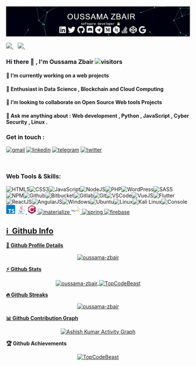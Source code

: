 [![Header](https://github.com/oussama-zbair/oussama-zbair/blob/main/assets/website.gif?raw=true)](https://oussama-zbair.github.io/Social-Network/)


<div>
        <a href="https://www.linkedin.com/in/oussama-zbair/">
            <img src="https://img.shields.io/badge/linkedin-follow-%230077B5.svg?&style=for-the-badge&logo=linkedin" />
        </a>&nbsp;&nbsp; <a href="https://twitter.com/O_zbair">
            <img src="https://img.shields.io/badge/twitter-follow-%230077B5.svg?&style=for-the-badge&logo=twitter" />
        </a>&nbsp;&nbsp;
</div>


### Hi there 👋 , I'm Oussama Zbair  ![visitors](https://visitor-badge-reloaded.herokuapp.com/badge?page_id=O-zbair.O-zbair&color=00cf00)

#### 🔭 I’m currently working on a web projects 
#### 🌱 Enthusiast in **Data Science , Blockchain and Cloud Computing**
#### 👯 I’m looking to collaborate on Open Source **Web** tools Projects
#### 💬 Ask me anything about : **Web development , Python , JavaScript , Cyber Security , Linux** .


### Get in touch :
<a href="mailto:oussama.zbair9@gmail.com" target="blank"><img src="https://img.shields.io/badge/Gmail-D14836?style=for-the-badge&logo=gmail&logoColor=white" alt="gmail"/></a> 
<a href="https://www.linkedin.com/in/oussama-zbair/" target="blank"><img src="https://img.shields.io/badge/LinkedIn-0077B5?style=for-the-badge&logo=linkedin&logoColor=white" alt="linkedin"/></a>
<a href="https://t.me/RegExe" target="blank"><img src="https://img.shields.io/badge/Telegram-2CA5E0?style=for-the-badge&logo=telegram&logoColor=white" alt="telegram"/></a>
<a href="https://twitter.com/O_zbair" target="blank"><img src="https://img.shields.io/badge/Twitter-1DA1F2?style=for-the-badge&logo=twitter&logoColor=white" alt="twitter"/></a>

<br>

### Web Tools & Skills:

![HTML5](https://img.icons8.com/color/30/html-5.png)![CSS3](https://img.icons8.com/color/30/css3.png)![JavaScript](https://img.icons8.com/color/30/javascript.png)![NodeJS](https://img.icons8.com/color/30/nodejs.png)![PHP](https://img.icons8.com/color/30/php.png)![WordPress](https://img.icons8.com/color/30/wordpress.png)![SASS](https://img.icons8.com/color/30/sass.png)![NPM](https://img.icons8.com/color/30/npm.png)![Github](https://img.icons8.com/material-outlined/30/github.png)![Bitbucket](https://img.icons8.com/color/30/bitbucket.png)![Gitlab](https://img.icons8.com/color/30/gitlab.png)![Git](https://img.icons8.com/color/30/git.png)![VSCode](https://img.icons8.com/color/30/visual-studio-code-2019.png)![VueJS](https://img.icons8.com/color/30/vue-js.png)![Flutter](https://img.icons8.com/color/30/flutter.png)![ReactJS](https://img.icons8.com/color/30/react-native.png)![AngularJS](https://img.icons8.com/color/30/angularjs.png)![Windows](https://img.icons8.com/color/30/windows-10.png)![Ubuntu](https://img.icons8.com/color/30/ubuntu--v1.png)![Linux](https://img.icons8.com/color/30/linux.png)![Kali Linux](https://img.icons8.com/color/30/kali-linux.png)![Console](https://img.icons8.com/color/30/console.png)
<img src="https://raw.githubusercontent.com/devicons/devicon/master/icons/typescript/typescript-original.svg" alt="typescript" width="25" height="25"/> </a> </a> <a href="https://www.java.com" target="_blank"> <img src="https://raw.githubusercontent.com/devicons/devicon/master/icons/java/java-original.svg" alt="java" width="25" height="25"/> </a> <a href="https://www.w3schools.com/cpp/" target="_blank"> <img src="https://raw.githubusercontent.com/devicons/devicon/master/icons/cplusplus/cplusplus-original.svg" alt="cplusplus" width="25" height="25"/> </a> <a href="https://www.w3.org/html/" target="_blank"> <img src="https://raw.githubusercontent.com/prplx/svg-logos/5585531d45d294869c4eaab4d7cf2e9c167710a9/svg/materialize.svg" alt="materialize" width="25" height="25"/> </a> <a href="https://www.mysql.com/" target="_blank"> <img src="https://raw.githubusercontent.com/devicons/devicon/master/icons/mysql/mysql-original-wordmark.svg" alt="mysql" width="25" height="25"/> </a>  </a> <a href="https://spring.io/" target="_blank"> <img src="https://www.vectorlogo.zone/logos/springio/springio-icon.svg" alt="spring" width="25" height="25"/> </a><a href="https://firebase.google.com/" target="_blank"> <img src="https://www.vectorlogo.zone/logos/firebase/firebase-icon.svg" alt="firebase" width="25" height="25"/> </a> <a href="https://git-scm.com/" target="_blank">




<h2>ℹ️ &nbsp;Github Info</h2>
	
  <summary><b>🔎 Github Profile Details</b></summary>
<p align="center"><img height="180em" src="https://github-profile-summary-cards.vercel.app/api/cards/profile-details?username=oussama-zbair&theme=github_dark" alt="oussama-zbair" align = "center"/></p>

  <summary><b>⚡ Github Stats</b></summary>
<p align="center"><img height="180em" src="https://github-readme-stats.vercel.app/api?username=oussama-zbair&hide_border=true&count_private=true&show_icons=true&theme=radical" alt="oussama-zbair" align = "center"/>
<img height="180em" src="https://github-readme-stats.vercel.app/api/top-langs?username=oussama-zbair&show_icons=true&locale=en&layout=compact&hide_border=true&theme=radical" alt="TopCodeBeast" align = "center"/></p>

 <summary><b>🔥 Github Streaks</b></summary>
<p align="center"><img src="https://github-readme-streak-stats.herokuapp.com/?user=oussama-zbair&theme=black-ice&hide_border=true&stroke=0000&background=0D1117&ring=e05397&fire=e05397&currStreakLabel=e05397" alt="oussama-zbair" /></p>

<summary><b>📊 Github Contribution Graph</b></summary>
<p align="center"<a href="#"><img alt="Ashish Kumar Activity Graph" src="https://activity-graph.herokuapp.com/graph?username=oussama-zbair&bg_color=0D1117&color=e05397&line=e05397&point=FFFFFF&hide_border=true&" /></a></p>
<!-- </details>
<details>    -->
 <summary><b>🏆 Github Achievements</b></summary>
<p align="center"> <a href="https://github.com/oussama-zbair"><img src="https://github-profile-trophy.vercel.app/?username=oussama-zbair&margin-w=5&theme=radical" alt="TopCodeBeast" /></a> </p>

<br>



 










